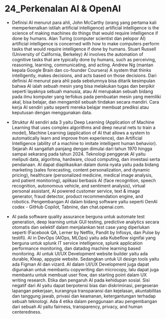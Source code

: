 # 24_Perkenalan AI & OpenAI

- Definisi AI menurut para ahli, John McCarthy (orang yang pertama kali memperkenalkan istilah artificial intelligence) artificial intelligence is the science of making machines do things that would require intelligence if done by humans. Alan Turing (computer scientist dan pelopor AI) artificial intelligence is concerned with how to make computers perform tasks that would require intelligence if done by humans. Stuart Russell (University of California, Berkeley) Al involves the automation of cognitive tasks that are typically done by humans, such as perceiving, reasoning, learning, communicating, and acting. Andrew Ng (mantan kepala Google Brain dan co-founder Coursera) A system that thinks intelligently, makes decisions, and acts based on those decisions. Dari definisi AI menurut para ahli pada sebelumnya bisa ditarik kesimpulan bahwa AI ialah sebuah mesin yang bisa melakukan tugas dan berpikir seperti layaknya sebuah manusia, atau AI merupakan sebuah bidang pada ilmu komputer yang terfokus pada pembuatan mesin yang memiliki akal, bisa belajar, dan mengambil sebuah tindakan secara mandiri. Cara kerja AI sendiri yaitu seperti mereka belajar membuat prediksi atau keputusan dengan menggunakan data.

- Struktur AI sendiri ada 3 yaitu Deep Learning (Application of Machine Learning that uses complex algorithms and deep neural nets to train a model), Machine Learning (application of AI that allows a system to automatically learn and improve from experience), dan Artificial Intelligence (ability of a machine to imitate intelligent human behavior). Sejarah AI sangatlah panjang dengan dimulai dari tahun 1970 hingga sampai sekarang pada tahun 2024. Teknologi penggerak AI yaitu meliputi data, algoritma, hardware, cloud computing, dan investasi serta pendanaan. AI dapat diaplikasikan dalam dunia nyata yaitu pada bidang marketing (sales forecasting, content personalization, and dynamic pricing), healthcare (personalized medicine, medical image analysis, and patient monitoring), aplikasi berbasis AI (face recognition, speech recognition, autonomous vehicle, and sentiment analysis), virtual personal assistant, Al powered customer service, text & image generator, fraud detector, product recommendation engine, and robotics. Pengembangan AI dalam bidang software yaitu seperti OenAI codex - GitHub Copilot, Tabnine, dan chat.openai.com.

- AI pada software quality assurance berguna untuk automate test generation, deep learning untuk GUI testing, predictive analytics secara otomatis dan selektif dalam menjalankan test case yang diperlukan seperti (Facebook QA, Lerner by Netflix, Pandit by Infosys, dan Pulse by testifi). AI in DevOps (AIOps, MLOps) yaitu ada Kubeflow signifai yang berguna untuk splunk IT service intelligence, splunk application performance monitoring, dan datadog machine learning based monitoring. AI untuk UI/UX Development website builder yaitu ada durable, Kleap, appypie website. Sedangkan untuk UI design tools yaitu ada Figman AI dan vizard. AI dalam UI/UX Development juga dapat digunakan untuk membantu copywriting dan microcopy, lalu dapat juga membantu untuk membuat user flow, dan starting point dalam UX writing research. Etika dan pengaruh AI pada kehidupan sosial. Sisi negatif dari AI yaitu dapat berpotensi bias dan diskriminasi, pergeseran lapangan pekerjaan, kurangnya transparansi dan kejelasan, akuntabilitas dan tanggung jawab, privasi dan keamanan, ketergantungan terhadap sebuah teknologi. Ada 4 etika dalam penggunaan atau pengembangan dari sebuah AI yaitu fairness, transparency, privacy, and human centeredness.